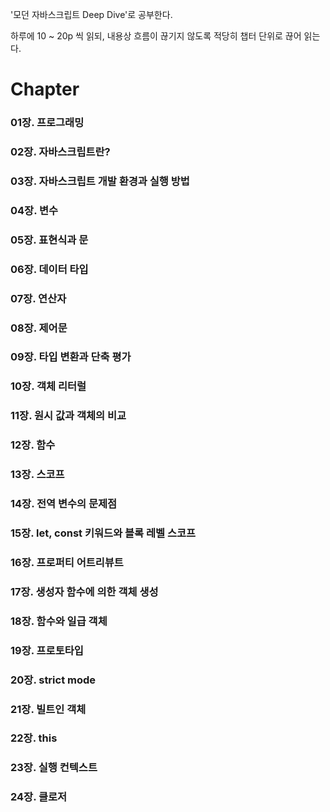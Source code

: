 '모던 자바스크립트 Deep Dive'로 공부한다.

하루에 10 ~ 20p 씩 읽되, 내용상 흐름이 끊기지 않도록 적당히 챕터 단위로 끊어 읽는다.

# Chapter

### 01장. 프로그래밍

### 02장. 자바스크립트란?

### 03장. 자바스크립트 개발 환경과 실행 방법

### 04장. 변수

### 05장. 표현식과 문

### 06장. 데이터 타입

### 07장. 연산자

### 08장. 제어문

### 09장. 타입 변환과 단축 평가

### 10장. 객체 리터럴

### 11장. 원시 값과 객체의 비교

### 12장. 함수

### 13장. 스코프

### 14장. 전역 변수의 문제점

### 15장. let, const 키워드와 블록 레벨 스코프

### 16장. 프로퍼티 어트리뷰트

### 17장. 생성자 함수에 의한 객체 생성

### 18장. 함수와 일급 객체

### 19장. 프로토타입

### 20장. strict mode

### 21장. 빌트인 객체

### 22장. this

### 23장. 실행 컨텍스트

### 24장. 클로저
